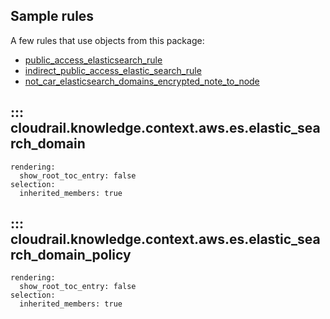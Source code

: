 ## Sample rules
A few rules that use objects from this package:

* [public_access_elasticsearch_rule](https://github.com/indeni/cloudrail-knowledge/blob/main/cloudrail/knowledge/rules/aws/context_aware/public_access_validation_rules/public_access_elasticsearch_rule.py)
* [indirect_public_access_elastic_search_rule](https://github.com/indeni/cloudrail-knowledge/blob/main/cloudrail/knowledge/rules/aws/context_aware/indirect_public_access_rules/indirect_public_access_elastic_search_rule.py)
* [not_car_elasticsearch_domains_encrypted_note_to_node](https://github.com/indeni/cloudrail-knowledge/blob/main/cloudrail/knowledge/rules/aws/non_context_aware/encryption_enforcement_rules/es_encrypt_node_to_node_rule.py)

## ::: cloudrail.knowledge.context.aws.es.elastic_search_domain
    rendering:
      show_root_toc_entry: false
    selection:
      inherited_members: true

## ::: cloudrail.knowledge.context.aws.es.elastic_search_domain_policy
    rendering:
      show_root_toc_entry: false
    selection:
      inherited_members: true
